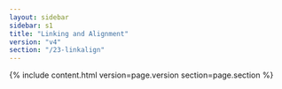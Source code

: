 ```yaml
---
layout: sidebar
sidebar: s1
title: "Linking and Alignment"
version: "v4"
section: "/23-linkalign"
---
```

{% include content.html version=page.version section=page.section %}